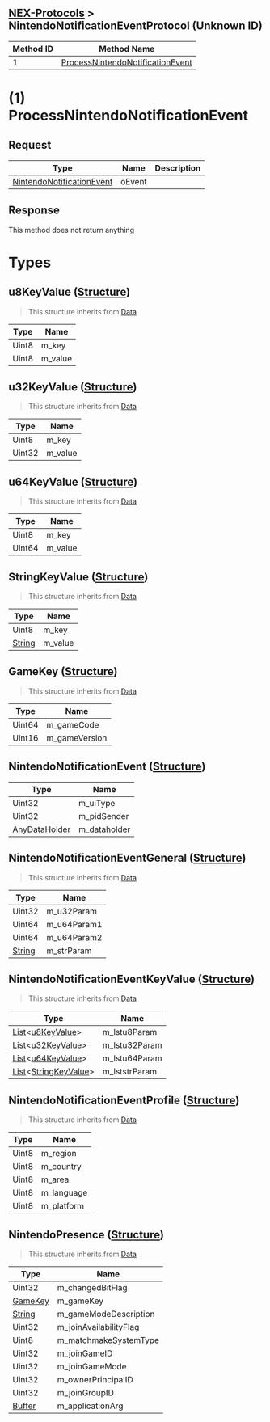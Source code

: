 ## [NEX-Protocols](https://github.com/kinnay/NintendoClients/wiki/NEX-Protocols) > NintendoNotificationEventProtocol (Unknown ID)

| Method ID | Method Name |
| --- | --- |
| 1 | [ProcessNintendoNotificationEvent](#1-processnintendonotificationevent) |

# (1) ProcessNintendoNotificationEvent

## Request
| Type | Name | Description |
| --- | --- | --- |
| [NintendoNotificationEvent](#nintendonotificationevent-structure) | oEvent |  |

## Response
This method does not return anything

# Types

## u8KeyValue ([Structure](https://github.com/kinnay/NintendoClients/wiki/NEX-Common-Types#structure))
> This structure inherits from [Data](https://github.com/kinnay/NintendoClients/wiki/NEX-Common-Types#data)

| Type | Name |
| --- | --- |
| Uint8 | m_key |
| Uint8 | m_value |

## u32KeyValue ([Structure](https://github.com/kinnay/NintendoClients/wiki/NEX-Common-Types#structure))
> This structure inherits from [Data](https://github.com/kinnay/NintendoClients/wiki/NEX-Common-Types#data)

| Type | Name |
| --- | --- |
| Uint8 | m_key |
| Uint32 | m_value |

## u64KeyValue ([Structure](https://github.com/kinnay/NintendoClients/wiki/NEX-Common-Types#structure))
> This structure inherits from [Data](https://github.com/kinnay/NintendoClients/wiki/NEX-Common-Types#data)

| Type | Name |
| --- | --- |
| Uint8 | m_key |
| Uint64 | m_value |

## StringKeyValue ([Structure](https://github.com/kinnay/NintendoClients/wiki/NEX-Common-Types#structure))
> This structure inherits from [Data](https://github.com/kinnay/NintendoClients/wiki/NEX-Common-Types#data)

| Type | Name |
| --- | --- |
| Uint8 | m_key |
| [String](https://github.com/kinnay/NintendoClients/wiki/NEX-Common-Types#string) | m_value |

## GameKey ([Structure](https://github.com/kinnay/NintendoClients/wiki/NEX-Common-Types#structure))
> This structure inherits from [Data](https://github.com/kinnay/NintendoClients/wiki/NEX-Common-Types#data)

| Type | Name |
| --- | --- |
| Uint64 | m_gameCode |
| Uint16 | m_gameVersion |

## NintendoNotificationEvent ([Structure](https://github.com/kinnay/NintendoClients/wiki/NEX-Common-Types#structure))
| Type | Name |
| --- | --- |
| Uint32 | m_uiType |
| Uint32 | m_pidSender |
| [AnyDataHolder](https://github.com/kinnay/NintendoClients/wiki/NEX-Common-Types#anydataholder) | m_dataholder |

## NintendoNotificationEventGeneral ([Structure](https://github.com/kinnay/NintendoClients/wiki/NEX-Common-Types#structure))
> This structure inherits from [Data](https://github.com/kinnay/NintendoClients/wiki/NEX-Common-Types#data)

| Type | Name |
| --- | --- |
| Uint32 | m_u32Param |
| Uint64 | m_u64Param1 |
| Uint64 | m_u64Param2 |
| [String](https://github.com/kinnay/NintendoClients/wiki/NEX-Common-Types#string) | m_strParam |

## NintendoNotificationEventKeyValue ([Structure](https://github.com/kinnay/NintendoClients/wiki/NEX-Common-Types#structure))
> This structure inherits from [Data](https://github.com/kinnay/NintendoClients/wiki/NEX-Common-Types#data)

| Type | Name |
| --- | --- |
| [List](https://github.com/kinnay/NintendoClients/wiki/NEX-Common-Types#list)&#x3C;[u8KeyValue](#u8keyvalue-structure)&#x3E; | m_lstu8Param |
| [List](https://github.com/kinnay/NintendoClients/wiki/NEX-Common-Types#list)&#x3C;[u32KeyValue](#u32keyvalue-structure)&#x3E; | m_lstu32Param |
| [List](https://github.com/kinnay/NintendoClients/wiki/NEX-Common-Types#list)&#x3C;[u64KeyValue](#u64keyvalue-structure)&#x3E; | m_lstu64Param |
| [List](https://github.com/kinnay/NintendoClients/wiki/NEX-Common-Types#list)&#x3C;[StringKeyValue](#stringkeyvalue-structure)&#x3E; | m_lststrParam |

## NintendoNotificationEventProfile ([Structure](https://github.com/kinnay/NintendoClients/wiki/NEX-Common-Types#structure))
> This structure inherits from [Data](https://github.com/kinnay/NintendoClients/wiki/NEX-Common-Types#data)

| Type | Name |
| --- | --- |
| Uint8 | m_region |
| Uint8 | m_country |
| Uint8 | m_area |
| Uint8 | m_language |
| Uint8 | m_platform |

## NintendoPresence ([Structure](https://github.com/kinnay/NintendoClients/wiki/NEX-Common-Types#structure))
> This structure inherits from [Data](https://github.com/kinnay/NintendoClients/wiki/NEX-Common-Types#data)

| Type | Name |
| --- | --- |
| Uint32 | m_changedBitFlag |
| [GameKey](#gamekey-structure) | m_gameKey |
| [String](https://github.com/kinnay/NintendoClients/wiki/NEX-Common-Types#string) | m_gameModeDescription |
| Uint32 | m_joinAvailabilityFlag |
| Uint8 | m_matchmakeSystemType |
| Uint32 | m_joinGameID |
| Uint32 | m_joinGameMode |
| Uint32 | m_ownerPrincipalID |
| Uint32 | m_joinGroupID |
| [Buffer](https://github.com/kinnay/NintendoClients/wiki/NEX-Common-Types#buffer) | m_applicationArg |